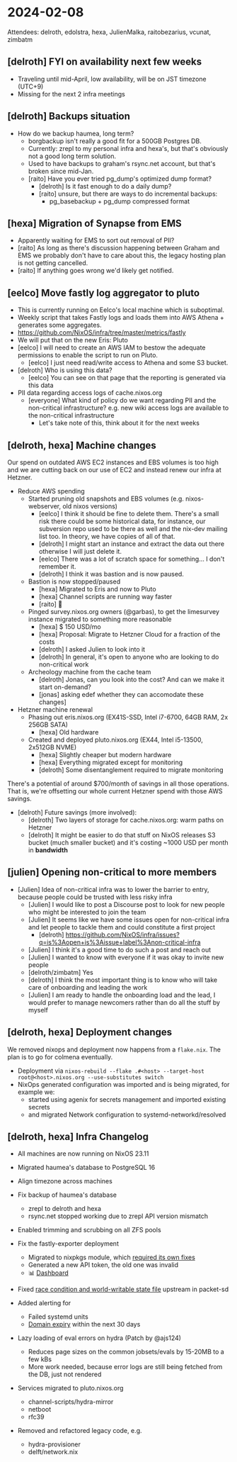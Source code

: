 # 2024-02-08

Attendees: delroth, edolstra, hexa, JulienMalka, raitobezarius, vcunat, zimbatm

## [delroth] FYI on availability next few weeks

- Traveling until mid-April, low availability, will be on JST timezone (UTC+9)
- Missing for the next 2 infra meetings

## [delroth] Backups situation

- How do we backup haumea, long term?
  - borgbackup isn't really a good fit for a 500GB Postgres DB.
  - Currently: zrepl to my personal infra and hexa's, but that's obviously not a
    good long term solution.
  - Used to have backups to graham's rsync.net account, but that's broken since
    mid-Jan.
  - [raito] Have you ever tried pg_dump's optimized dump format?
    - [delroth] Is it fast enough to do a daily dump?
    - [raito] unsure, but there are ways to do incremental backups:
      - pg_basebackup + pg_dump compressed format

## [hexa] Migration of Synapse from EMS

- Apparently waiting for EMS to sort out removal of PII?
- [raito] As long as there's discussion happening between Graham and EMS we
  probably don't have to care about this, the legacy hosting plan is not getting
  cancelled.
- [raito] If anything goes wrong we'd likely get notified.

## [eelco] Move fastly log aggregator to pluto

- This is currently running on Eelco's local machine which is suboptimal.
- Weekly script that takes Fastly logs and loads them into AWS Athena +
  generates some aggregates.
- https://github.com/NixOS/infra/tree/master/metrics/fastly
- We will put that on the new Eris: Pluto
- [eelco] I will need to create an AWS IAM to bestow the adequate permissions to
  enable the script to run on Pluto.
  - [eelco] I just need read/write access to Athena and some S3 bucket.
- [delroth] Who is using this data?
  - [eelco] You can see on that page that the reporting is generated via this
    data
- PII data regarding access logs of cache.nixos.org
  - [everyone] What kind of policy do we want regarding PII and the non-critical
    infrastructure? e.g. new wiki access logs are available to the non-critical
    infrastructure
    - Let's take note of this, think about it for the next weeks

## [delroth, hexa] Machine changes

Our spend on outdated AWS EC2 instances and EBS volumes is too high and we are
cutting back on our use of EC2 and instead renew our infra at Hetzner.

- Reduce AWS spending
  - Started pruning old snapshots and EBS volumes (e.g. nixos-webserver, old
    nixos versions)
    - [eelco] I think it should be fine to delete them. There's a small risk
      there could be some historical data, for instance, our subversion repo
      used to be there as well and the nix-dev mailing list too. In theory, we
      have copies of all of that.
    - [delroth] I might start an instance and extract the data out there
      otherwise I will just delete it.
    - [eelco] There was a lot of scratch space for something… I don't remember
      it.
    - [delroth] I think it was bastion and is now paused.
  - Bastion is now stopped/paused
    - [hexa] Migrated to Eris and now to Pluto
    - [hexa] Channel scripts are running way faster
    - [raito] :tada:
  - Pinged survey.nixos.org owners (@garbas), to get the limesurvey instance
    migrated to something more reasonable
    - [hexa] $ 150 USD/mo
    - [hexa] Proposal: Migrate to Hetzner Cloud for a fraction of the costs
    - [delroth] I asked Julien to look into it
    - [delroth] In general, it's open to anyone who are looking to do
      non-critical work
  - Archeology machine from the cache team
    - [delroth] Jonas, can you look into the cost? And can we make it start
      on-demand?
    - [jonas] asking edef whether they can accomodate these changes]
- Hetzner machine renewal
  - Phasing out eris.nixos.org (EX41S-SSD, Intel i7-6700, 64GB RAM, 2x 256GB
    SATA)
    - [hexa] Old hardware
  - Created and deployed pluto.nixos.org (EX44, Intel i5-13500, 2x512GB NVME)
    - [hexa] Slightly cheaper but modern hardware
    - [hexa] Everything migrated except for monitoring
    - [delroth] Some disentanglement required to migrate monitoring

There's a potential of around $700/month of savings in all those operations.
That is, we're offsetting our whole current Hetzner spend with those AWS
savings.

- [delroth] Future savings (more involved):
  - [delroth] Two layers of storage for cache.nixos.org: warm paths on Hetzner
  - [delroth] It might be easier to do that stuff on NixOS releases S3 bucket
    (much smaller bucket) and it's costing ~1000 USD per month in **bandwidth**

## [julien] Opening non-critical to more members

- [Julien] Idea of non-critical infra was to lower the barrier to entry, because
  people could be trusted with less risky infra
  - [Julien] I would like to post a Discourse post to look for new people who
    might be interested to join the team
  - [Julien] It seems like we have some issues open for non-critical infra and
    let people to tackle them and could constitute a first project
    - [delroth]
      https://github.com/NixOS/infra/issues?q=is%3Aopen+is%3Aissue+label%3Anon-critical-infra
  - [Julien] I think it's a good time to do such a post and reach out
  - [Julien] I wanted to know with everyone if it was okay to invite new people
  - [delroth/zimbatm] Yes
  - [delroth] I think the most important thing is to know who will take care of
    onboarding and leading the work
  - [Julien] I am ready to handle the onboarding load and the lead, I would
    prefer to manage newcomers rather than do all the stuff by myself

## [delroth, hexa] Deployment changes

We removed nixops and deployment now happens from a `flake.nix`. The plan is to
go for colmena eventually.

- Deployment via
  `nixos-rebuild --flake .#<host> --target-host root@<host>.nixos.org
  --use-substitutes switch`
- NixOps generated configuration was imported and is being migrated, for example
  we:
  - started using agenix for secrets management and imported existing secrets
  - and migrated Network configuration to systemd-networkd/resolved

## [delroth, hexa] Infra Changelog

- All machines are now running on NixOS 23.11
- Migrated haumea's database to PostgreSQL 16
- Align timezone across machines
- Fix backup of haumea's database
  - zrepl to delroth and hexa
  - rsync.net stopped working due to zrepl API version mismatch
- Enabled trimming and scrubbing on all ZFS pools

- Fix the fastly-exporter deployment
  - Migrated to nixpkgs module, which
    [required its own fixes](https://github.com/NixOS/nixpkgs/pull/287348)
  - Generated a new API token, the old one was invalid
  - 📊
    [Dashboard](https://monitoring.nixos.org/grafana/d/SHjM6e-ik/fastly?orgId=1)
- Fixed
  [race condition and world-writable state
  file](https://github.com/packethost/prometheus-packet-sd/issues/15) upstream
  in packet-sd
- Added alerting for
  - Failed systemd units
  - [Domain expiry](https://github.com/NixOS/infra/pull/249) within the next 30
    days
- Lazy loading of eval errors on hydra (Patch by @ajs124)
  - Reduces page sizes on the common jobsets/evals by 15-20MB to a few kBs
  - More work needed, because error logs are still being fetched from the DB,
    just not rendered
- Services migrated to pluto.nixos.org
  - channel-scripts/hydra-mirror
  - netboot
  - rfc39
- Removed and refactored legacy code, e.g.
  - hydra-provisioner
  - delft/network.nix
